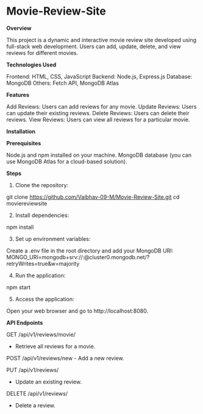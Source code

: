# Movie-Review-Site
**Overview**

This project is a dynamic and interactive movie review site developed using full-stack web development. Users can add, update, delete, and view reviews for different movies.

**Technologies Used**

Frontend: HTML, CSS, JavaScript
Backend: Node.js, Express.js
Database: MongoDB
Others: Fetch API, MongoDB Atlas

**Features**

Add Reviews: Users can add reviews for any movie.
Update Reviews: Users can update their existing reviews.
Delete Reviews: Users can delete their reviews.
View Reviews: Users can view all reviews for a particular movie.

**Installation**

**Prerequisites**

Node.js and npm installed on your machine.
MongoDB database (you can use MongoDB Atlas for a cloud-based solution).

**Steps**

1. Clone the repository:
   
git clone https://github.com/Vaibhav-09-M/Movie-Review-Site.git
cd moviereviewsite

2. Install dependencies:
   
npm install

3. Set up environment variables:
   
Create a .env file in the root directory and add your MongoDB URI:
MONGO_URI=mongodb+srv://<username>:<password>@cluster0.mongodb.net/<dbname>?retryWrites=true&w=majority

4. Run the application:

npm start

5. Access the application:
    
Open your web browser and go to http://localhost:8080.

**API Endpoints**

GET /api/v1/reviews/movie/
- Retrieve all reviews for a movie.
  
POST /api/v1/reviews/new - Add a new review.

PUT /api/v1/reviews/
- Update an existing review.
  
DELETE /api/v1/reviews/
- Delete a review.
